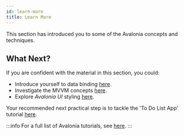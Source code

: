 ```yaml
---
id: learn-more
title: Learn More
---
```


This section has introduced you to some of the Avalonia concepts and techniques.

## What Next?

If you are confident with the material in this section, you could:

* Introduce yourself to data binding [here](../basics/data/data-binding).
* Investigate the MVVM concepts [here](../concepts/the-mvvm-pattern/).
* Explore _Avalonia UI_ styling [here](../basics/user-interface/styling).

Your recommended next practical step is to tackle the 'To Do List App' tutorial [here](https://github.com/AvaloniaUI/Avalonia.Samples/tree/main/src/Avalonia.Samples/CompleteApps/SimpleToDoList). 

:::info
For a full list of Avalonia tutorials, see [here](../tutorials).
:::
